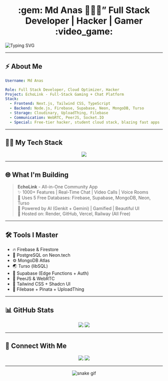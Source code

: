 <h1 align="center">:gem: Md Anas 👩🏻‍💻” Full Stack Developer | Hacker | Gamer :video_game:</h1>
<p>
<img src="https://readme-typing-svg.demolab.com?font=Fira+Code&pause=1000&color=FF00FF&width=435&lines=Hey+I+am+Md+Anas+;Gaming+%26++Hacking+%26+coding+now+starts;With+Github+" alt="Typing SVG" />
  </p>

---

## :zap: About Me
```yaml
Username: Md Anas

Role: Full Stack Developer, Cloud Optimizer, Hacker
Project: EchoLink - Full-Stack Gaming + Chat Platform
Stack:
  - Frontend: Next.js, Tailwind CSS, TypeScript
  - Backend: Node.js, Firebase, Supabase, Neon, MongoDB, Turso
  - Storage: Cloudinary, UploadThing, Filebase
  - Communication: WebRTC, PeerJS, Socket.IO
  - Special: Free-tier hacker, student cloud stack, blazing fast apps
```

---

## :technologist: My Tech Stack
<p align="center">
  <img src="https://skillicons.dev/icons?i=js,ts,react,nextjs,nodejs,mongodb,postgres,firebase,supabase,tailwind,cloudflare,git,vercel,linux" />
</p>

---

## :globe_with_meridians: What I'm Building
> **EchoLink** - All-in-One Community App  
> :sparkles: 1000+ Features | Real-Time Chat | Video Calls | Voice Rooms  
> :floppy_disk: Uses 5 Free Databases: Firebase, Supabase, MongoDB, Neon, Turso  
> :brain: Powered by AI (Genkit + Gemini) | Gamified | Beautiful UI  
> :file_folder: Hosted on: Render, GitHub, Vercel, Railway (All Free)

---

## :hammer_and_wrench: Tools I Master
- :fire: Firebase & Firestore
- :elephant: PostgreSQL on Neon.tech
- :gear: MongoDB Atlas
- :earth_asia: Turso (libSQL)
- :brain: Supabase (Edge Functions + Auth)
- :satellite: PeerJS & WebRTC
- :nail_care: Tailwind CSS + Shadcn UI
- :floppy_disk: Filebase + Pinata + UploadThing

---

## :bar_chart: GitHub Stats
<p align="center">
  <img src="https://github-readme-stats.vercel.app/api?username=anas67499&show_icons=true&theme=radical&hide_border=true" />
  <img src="https://github-readme-streak-stats.herokuapp.com/?user=anas67499&theme=tokyonight" />
</p>

---

## :email: Connect With Me
<p align="center">
  <a href="https://discord.gg/dcCwVSVr8"><img src="https://img.shields.io/badge/Discord-EchoLink%20Server-5865F2?style=for-the-badge&logo=discord&logoColor=white" /></a>
  <a href="mailto:anasdev@protonmail.com"><img src="https://img.shields.io/badge/Email-ma4230675@gmail.com-D14836?style=for-the-badge&logo=gmail&logoColor=white" /></a>
</p>

---

<p align="center"with:250px>
  <img src="https://user-images.githubusercontent.com/74038190/225813708-98b745f2-7d22-48cf-9150-083f1b00d6c9.gif" alt="snake gif" />
</p>
